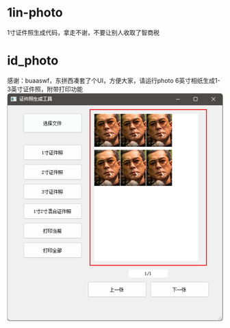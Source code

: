 # 1in-photo
1寸证件照生成代码，拿走不谢，不要让别人收取了智商税
# id_photo
感谢：buaaswf，东拼西凑套了个UI，方便大家，请运行photo
6英寸相纸生成1-3英寸证件照，附带打印功能
![img.png](img.png)